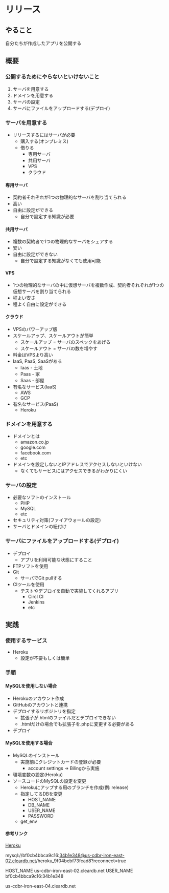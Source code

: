 # リリース

## やること
自分たちが作成したアプリを公開する

## 概要
### 公開するためにやらないといけないこと
1. サーバを用意する
2. ドメインを用意する
3. サーバの設定
4. サーバにファイルをアップロードする(デプロイ)

### サーバを用意する
- リリースするにはサーバが必要
  - 購入する(オンプレミス)
  - 借りる
    - 専用サーバ
    - 共用サーバ
    - VPS
    - クラウド

#### 専用サーバ
- 契約者それぞれが1つの物理的なサーバを割り当てられる
- 高い
- 自由に設定ができる
  - 自分で設定する知識が必要


#### 共用サーバ
- 複数の契約者で1つの物理的なサーバをシェアする
- 安い
- 自由に設定ができない
  - 自分で設定する知識がなくても使用可能

#### VPS
- 1つの物理的なサーバの中に仮想サーバを複数作成、契約者それぞれが1つの仮想サーバを割り当てられる
- 程よい安さ
- 程よく自由に設定ができる

#### クラウド
- VPSのパワーアップ版
- スケールアップ、スケールアウトが簡単
  - スケールアップ = サーバのスペックをあげる
  - スケールアウト = サーバの数を増やす
- 料金はVPSより高い
- IaaS, PaaS, SaaSがある
  - Iaas - 土地
  - Paas - 家
  - Saas - 部屋
- 有名なサービス(IaaS)
  - AWS
  - GCP
- 有名なサービス(PaaS)
  - Heroku


### ドメインを用意する
- ドメインとは
  - amazon.co.jp
  - google.com
  - facebook.com
  - etc
- ドメインを設定しないとIPアドレスでアクセスしないといけない
  - なくてもサービスにはアクセスできるがわかりにくい

### サーバの設定
- 必要なソフトのインストール
  - PHP
  - MySQL
  - etc
- セキュリティ対策(ファイアウォールの設定)
- サーバとドメインの紐付け

### サーバにファイルをアップロードする(デプロイ)
- デプロイ
  - アプリを利用可能な状態にすること
- FTPソフトを使用
- Git
  - サーバでGit pullする
- CIツールを使用
  - テストやデプロイを自動で実施してくれるアプリ
    - Circl CI
    - Jenkins
    - etc


## 実践
### 使用するサービス
- Heroku
  - 設定が不要もしくは簡単

### 手順
#### MySQLを使用しない場合
- Herokuのアカウント作成
- GitHubのアカウントと連携
- デプロイするリポジトリを指定
  - 拡張子が.htmlのファイルだとデプロイできない
  - .htmlだけの場合でも拡張子を.phpに変更する必要がある
- デプロイ

#### MySQLを使用する場合
- MySQLのインストール
  - 実施前にクレジットカードの登録が必要
    - account settings -> Bilingから実施
- 環境変数の設定(Heroku)
- ソースコードのMySQLの設定を変更
  - Herokuにアップする用のブランチを作成(例: release)
  - 指定してるDBを変更
    - HOST_NAME
    - DB_NAME
    - USER_NAME
    - PASSWORD
  - get_env


#### 参考リンク
[Heroku](https://drive.google.com/drive/u/0/folders/1V3I57d_GIOaU6OSVlzh9iWvqZXDUkI8C)

mysql://bf0cb4bbca9c16:34b1e348@us-cdbr-iron-east-02.cleardb.net/heroku_9f04bebf73fcad8?reconnect=true


HOST_NAME us-cdbr-iron-east-02.cleardb.net
USER_NAME bf0cb4bbca9c16:34b1e348


us-cdbr-iron-east-04.cleardb.net